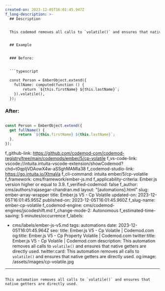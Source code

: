 ```yaml
---
created-on: 2023-12-05T16:01:45.947Z
f_long-description: >-
  ## Description


  This codemod removes all calls to `volatile()` and ensures that native getters are directly used.


  ## Example


  ### Before:


  ```typescript

  const Person = EmberObject.extend({
  	fullName: computed(function () {
  		return `${this.firstName} ${this.lastName}`;
  	}).volatile(),
  });

  ```


  ### After:


  ```typescript

  const Person = EmberObject.extend({
  	get fullName() {
  		return `${this.firstName} ${this.lastName}`;
  	},
  });

  ```
f_github-link: https://github.com/codemod-com/codemod-registry/tree/main/codemods/ember/5/cp-volatile
f_vs-code-link: vscode://intuita.intuita-vscode-extension/showCodemod?chd=t0qpljVDAowX4w-aSSghMAMIa38
f_codemod-studio-link: https://go.intuita.io/XtmaVa
f_cli-command: intuita ember/5/cp-volatile
f_framework: cms/framework/ember-js.md
f_applicability-criteria: Ember.js version higher or equal to 3.9.
f_verified-codemod: false
f_author: cms/authors/rajasegar-chandran.md
layout: "[automations].html"
slug: ember-array-wrapper
title: Ember.js V5 - Cp Volatile
updated-on: 2023-12-05T16:01:45.955Z
published-on: 2023-12-05T16:01:45.960Z
f_slug-name: ember-cp-volatile
f_codemod-engine: cms/codemod-engines/jscodeshift.md
f_change-mode-2: Autonomous
f_estimated-time-saving: 5 minutes/occurrence
f_labels:
  - cms/labels/ember-js-v5.md
tags: automations
date: 2023-12-05T16:01:45.964Z
seo:
  title: Ember.js V5 - Cp Volatile | Codemod.com
  og:title: Ember.js V5 - Cp Property Volatile | Codemod.com
  twitter:title: Ember.js V5 - Cp Volatile | Codemod.com
  description: This automation removes all calls to `volatile()` and ensures that
    native getters are directly used.
  twitter:card: This automation removes all calls to `volatile()` and ensures that
    native getters are directly used.
  og:image: /assets/images/cp-volatile.jpg
---
```

This automation removes all calls to `volatile()` and ensures that native getters are directly used.